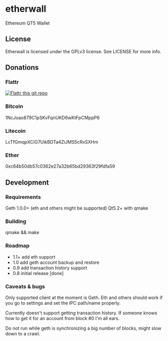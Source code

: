 # etherwall

Ethereum QT5 Wallet

## License

Etherwall is licensed under the GPLv3 license. See LICENSE for more info.

## Donations

### Flattr
[![Flattr this git repo](http://api.flattr.com/button/flattr-badge-large.png)](https://flattr.com/submit/auto?user_id=Almindor&url=https://github.com/almindor/etherwall&title=Etherwall&language=&tags=github&category=software)

### Bitcoin
1NcJoao879C1pSKvFqnUKD6wKtFpCMppP6

### Litecoin
LcTfGmqpXCiG7UikBDTa4ZiJMS5cRxSXHm

### Ether
0xc64b50db57c0362e27a32b65bd29363f29fdfa59

## Development

### Requirements

Geth 1.0.0+ (eth and others might be supported)
Qt5.2+ with qmake

### Building

qmake && make

### Roadmap

- 1.1+ add eth support
- 1.0 add geth account backup and restore
- 0.9 add transaction history support
- 0.8 initial release [done]

### Caveats & bugs

Only supported client at the moment is Geth. Eth and others should work if you go to settings and set the IPC path/name properly.

Currently doesn't support getting transaction history. If someone knows how to get it for an account from block #0 I'm all ears.

Do not run while geth is synchronizing a big number of blocks, might slow down to a crawl.

